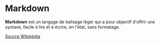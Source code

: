 # Markdown

**Markdown** est un langage de balisage léger qui a pour objectif d'offrir une syntaxe, facile à lire et à écrire, en l'état, sans formatage.

[Source Wikipédia](https://fr.wikipedia.org/wiki/Markdown)

